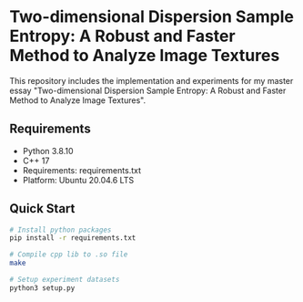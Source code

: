 # Two-dimensional Dispersion Sample Entropy: A Robust and Faster Method to Analyze Image Textures

This repository includes the implementation and experiments for my master essay "Two-dimensional Dispersion Sample Entropy: A Robust and Faster Method to Analyze Image Textures".

## Requirements
- Python 3.8.10
- C++ 17
- Requirements: requirements.txt
- Platform: Ubuntu 20.04.6 LTS

## Quick Start
```bash
# Install python packages
pip install -r requirements.txt

# Compile cpp lib to .so file
make

# Setup experiment datasets
python3 setup.py
```
